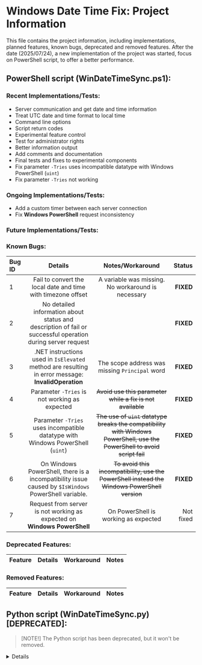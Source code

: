 # Windows Date Time Fix: Project Information

This file contains the project information, including implementations, planned features, known bugs, deprecated and removed features. After the date (2025/07/24), a new implementation of the project was started, focus on PowerShell script, to offer a better performance.

## PowerShell script (WinDateTimeSync.ps1):

### Recent Implementations/Tests:

- Server communication and get date and time information
- Treat UTC date and time format to local time
- Command line options
- Script return codes
- Experimental feature control
- Test for administrator rights
- Better information output
- Add comments and documentation
- Final tests and fixes to experimental components
- Fix parameter `-Tries` uses incompatible datatype with Windows PowerShell (`uint`)
- Fix parameter `-Tries` not working

### Ongoing Implementations/Tests:

- Add a custom timer between each server connection
- Fix **Windows PowerShell** request inconsistency

### Future Implementations/Tests:

### Known Bugs:

| Bug ID | Details | Notes/Workaround | Status |
| :----- | :-----: | :--------------: | -----: |
| 1 | Fail to convert the local date and time with timezone offset | A variable was missing. No workaround is necessary | **FIXED** |
| 2 | No detailed information about status and description of fail or successful operation during server request |  | **FIXED** |
| 3 | .NET instructions used in `IsElevated` method are resulting in error message: **InvalidOperation** | The scope address was missing `Principal` word | **FIXED** |
| 4 | Parameter `-Tries` is not working as expected | ~~Avoid use this parameter while a fix is not available~~ | **FIXED** |
| 5 | Parameter `-Tries` uses incompatible datatype with Windows PowerShell (`uint`) | ~~The use of `uint` datatype breaks the compatibility with Windows PowerShell, use the PowerShell to avoid script fail~~ | **FIXED** |
| 6 | On Windows PowerShell, there is a incompatibility issue caused by `$IsWindows` PowerShell variable. | ~~To avoid this incompatibility, use the PowerShell instead the Windows PowerShell version~~ | **FIXED** |
| 7 | Request from server is not working as expected on **Windows PowerShell** | On PowerShell is working as expected | Not fixed |

### Deprecated Features:

| Feature | Details | Workaround | Notes |
| :------ | :-----: | :--------: | ----: |

### Removed Features:

| Feature | Details | Workaround | Notes |
| :------ | :-----: | :--------: | ----: |

## Python script (WinDateTimeSync.py) [**DEPRECATED**]:

> [NOTE!]
> The Python script has been deprecated, but it won't be removed.

<details>

### Recent Implementations/Test:

- Server communication and get date and time information
- Treat UTC date and time format to local time
- Main entry for python script
- Test python version before start the script
- Command line options
- Script return codes
- Test Windows version before start script
- Test PowerShell version before start script
- Experimental feature control
- PowerShell command to change the system date and time
- `DEBUG_MODE` and `DEV_MODE` variables are disabled and allows the script to apply the date and time (To test the script, use parameter `-test`)
- Add comments and documentation

### Ongoing Implementations/Tests:

- Test for administrator rights

### Future Implementations/Test:


### Known Bugs:

| Bug ID | Details | Notes/Workaround | Status |
| :----- | :-----: | :--------------: | -----: |
| 1 | Print help get stuck on loop | N/A | **FIXED** |
| 2 | Using `-test` parameter result in undeclared variable | N/A | **FIXED** |
| 3 | On Windows platform the timezone information is not receiving the offset, but it's location or name. | **NOTE:** This part of the code was created and tested on Linux first and the information return is a string value of UTC offset | **FIXED** |
| 4 | PowerShell is called without admin privileges | **NOTE:** Calling with `os.system()` does not keep the privileges. | **FIXED** |
| 5 | PowerShell can't open temporary script |  | **FIXED** |
| 6 | Calling PowerShell may throw an exception that leads to ***error 7***, with description: *FileNotFoundError: [Errno 2] No such file or directory: 'powershell -File "...\tmp353q0dm6.ps1"'* | **NOTE:** In the previous version **0.6.0** no exception was detected **NOTE 2:** This behavior is only affects PowerShell when try to run the script on *Linux* platforms. **TO WINDOWS USERS (WHICH IS SCRIPT FOCUS) NO WORKAROUND IS NECESSARY** | **FIXED** |
| 7 | After complete the PowerShell script execution, Python 3.13 show a `http.client` module exception. <details><summary><strong>Exception details</strong></summary><br>Exception ignored in: <http.client.HTTPResponse object at 0x000001658F2A91B0><br>Traceback (most recent call last):<br>  File "...\Lib\http\client.py", line 432, in close<br>  File "...\Lib\http\client.py", line 445, in flush<br>ValueError: I/O operation on closed file.</details> | This behavior does not prevent the script to work and apply the correct date and time on Windows | Not fixed |

### Deprecated Features:

| Feature | Details | Workaround | Notes |
| :------ | :-----: | :--------: | ----: |

### Removed Features:

| Feature | Details | Workaround | Notes |
| :------ | :-----: | :--------: | ----: |

</details>